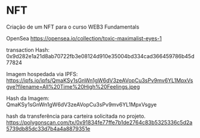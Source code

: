 # NFT
Criação de um NFT para o curso WEB3 Fundamentals

OpenSea
https://opensea.io/collection/toxic-maximalist-eyes-1

transaction Hash: 
0x9d282e1a21d8ab70722fb3e08124d910e35004bd334cad366459786b45d77824

Imagem hospedada via IPFS:
https://ipfs.io/ipfs/QmaKSy1sGnWn1gW6dV3zeAVopCu3sPv9mv6YL1MpxVsgye?filename=All%20Time%20High%20Feelings.jpeg

Hash da Imagem:
QmaKSy1sGnWn1gW6dV3zeAVopCu3sPv9mv6YL1MpxVsgye

hash da transferência para carteira solicitada no projeto.
https://polygonscan.com/tx/0x91834fe77ffe7b1de2764c83b5325336c5d2a5739db85dc33d7b4a4a8879351e
